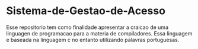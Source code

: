 # Sistema-de-Gestao-de-Acesso
Esse repositorio tem como finalidade apresentar a craicao de uma linguagen de programacao para a materia de compiladores. Essa linguagem e baseada na linguagem c no entanto utilizando palavras portuguesas.
